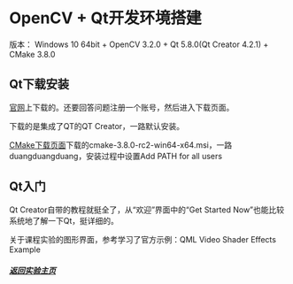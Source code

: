 # OpenCV + Qt开发环境搭建

版本： Windows 10 64bit + OpenCV 3.2.0 + Qt 5.8.0(Qt Creator 4.2.1) + CMake 3.8.0

## Qt下载安装

[官网](https://www.qt.io/)上下载的。还要回答问题注册一个账号，然后进入下载页面。

下载的是集成了QT的QT Creator，一路默认安装。

[CMake下载页面](https://cmake.org/download/)下载的cmake-3.8.0-rc2-win64-x64.msi，一路duangduangduang，安装过程中设置Add PATH for all users

## Qt入门

Qt Creator自带的教程就挺全了，从“欢迎”界面中的“Get Started Now”也能比较系统地了解一下Qt，挺详细的。

关于课程实验的图形界面，参考学习了官方示例：QML Video Shader Effects Example



[]()
[]()
[]()
[]()
[]()
[]()

##### [返回实验主页](https://chengx-coding.github.io/USTC-MSE_DIP_Exp/)
